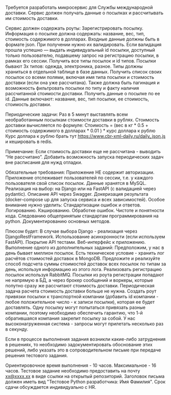 Требуется разработать микросервис для Службы международной доставки. Сервис должен получать данные о посылках и рассчитывать им стоимость доставки.


Сервис должен содержать роуты:
Зарегистрировать посылку. Информация о посылке должна содержать: название, вес, тип, стоимость содержимого в долларах.  Входные данные должны быть в формате json. При получении нужно их валидировать. Если валидация прошла успешно — выдать индивидуальный id посылки, доступный только пользователю, подавшему запрос на регистрацию посылки, в рамках его сессии.
Получить все типы посылок и id типов. Посылки бывают 3х типов: одежда, электроника, разное. Типы должны храниться в отдельной таблице в базе данных.
Получить список своих посылок со всеми полями, включая имя типа посылки и стоимость доставки (если она уже рассчитана). Также должна быть пагинация и возможность фильтровать посылки по типу и факту наличия рассчитанной стоимости доставки. 
Получить данные о посылке по ее id. Данные включают: название, вес, тип посылки, ее стоимость, стоимость доставки.

Периодические задачи:
Раз в 5 минут выставлять всем необработанным посылкам стоимости  доставки в рублях.
Стоимость доставки вычисляется по формуле:
	 Стоимость = (вес в кг * 0.5 + стоимость содержимого в долларах * 0.01 ) * курс доллара к рублю
Курс доллара к рублю брать тут https://www.cbr-xml-daily.ru/daily_json.js и кешировать в redis.

Примечание: 
Если стоимость доставки еще не рассчитана - выводить “Не рассчитано”.
Добавить возможность запуска периодических задач вне расписания для нужд отладки.

Обязательные требования:
Приложение НЕ содержит авторизации.
Приложение отслеживает пользователей по сессии, т.е. у каждого пользователя свой список посылок.
Данные хранятся в MySQL.
Реализация на выбор: на Django или на FastAPI (с валидацией через pydantic).
Описание API через Swagger.
Докеризация результата (docker-compose up для запуска сервиса и всех зависимостей).
Особое внимание нужно уделить:
Стандартизации ошибок и ответов.
Логированию.
Кэшированию.
Обработке ошибок.
Чистоте и понятности кода.
Следованию общепринятым стандартам программирования на python.
Документированию основных методов.

Плюсом будет:
В случае выбора Django - реализация через DjangoRestFramework. 
Использование асинхронности (если используем FastAPI).
Покрытие API тестами.
Веб-интерфейс к приложению.
Выполнение одного из дополнительных заданий:
Предположим, у нас в день бывает миллион посылок. Есть техническое условие - хранить лог расчётов стоимостей доставок в MongoDB. Предложите и реализуйте способ подсчета суммы стоимостей доставок всех посылок по типам за день, используя информацию из этого лога.
Реализовать регистрацию посылок используя RabbitMQ. Посылки из роута регистрации попадают не напрямую в БД, а через брокер сообщений и воркеры, которые попутно сразу же рассчитают стоимость доставки. Периодическая задача расчета стоимость доставки больше не нужна.
Создать роут привязки посылки к транспортной компании (добавить id компании - любое положительное число - к записи посылки), которая ее будет доставлять. Одну посылку могут попытаться привязать разные компании, поэтому необходимо обеспечить гарантию, что 1-й обратившаяся компания закрепит посылку за собой. У нас высоконагруженная система - запросы могут прилетать несколько раз в секунду.

Если в процессе выполнения задания возникли какие-либо затруднения в решениях, то необходимо задокументировать обоснование этих решений, либо указать это в сопроводительном письме при передаче решения тестового задания.

Ориентировочное время выполнения - 10 часов. Максимальное - 16 часов. Тестовое задание необходимо предоставить на почту xx@xxxx.xx в виде ссылки на открытый репозиторий. Заголовок письма должен иметь вид "Тестовое Python разработчика: Имя Фамилия". Срок сдачи обсуждается индивидуально с HR.
